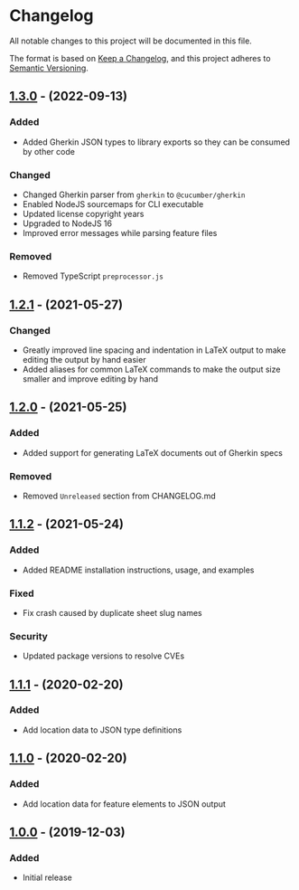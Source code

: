 # Changelog

All notable changes to this project will be documented in this file.

The format is based on [Keep a Changelog](https://keepachangelog.com/en/1.0.0/),
and this project adheres to [Semantic Versioning](https://semver.org/spec/v2.0.0.html).

## [1.3.0] - (2022-09-13)

### Added

- Added Gherkin JSON types to library exports so they can be consumed by other code

### Changed

- Changed Gherkin parser from `gherkin` to `@cucumber/gherkin`
- Enabled NodeJS sourcemaps for CLI executable
- Updated license copyright years
- Upgraded to NodeJS 16
- Improved error messages while parsing feature files

### Removed

- Removed TypeScript `preprocessor.js`

## [1.2.1] - (2021-05-27)

### Changed

- Greatly improved line spacing and indentation in LaTeX output to make editing the
  output by hand easier
- Added aliases for common LaTeX commands to make the output size smaller and improve
  editing by hand

## [1.2.0] - (2021-05-25)

### Added

- Added support for generating LaTeX documents out of Gherkin specs

### Removed

- Removed `Unreleased` section from CHANGELOG.md

## [1.1.2] - (2021-05-24)

### Added

- Added README installation instructions, usage, and examples

### Fixed

- Fix crash caused by duplicate sheet slug names

### Security

- Updated package versions to resolve CVEs

## [1.1.1] - (2020-02-20)

### Added

- Add location data to JSON type definitions

## [1.1.0] - (2020-02-20)

### Added

- Add location data for feature elements to JSON output

## [1.0.0] - (2019-12-03)

### Added

- Initial release

[1.3.0]: https://github.com/saasquatch/picklesdoc/compare/v1.2.1...v1.3.0
[1.2.1]: https://github.com/saasquatch/picklesdoc/compare/v1.2.0...v1.2.1
[1.2.0]: https://github.com/saasquatch/picklesdoc/compare/v1.1.2...v1.2.0
[1.1.2]: https://github.com/saasquatch/picklesdoc/compare/v1.1.1...v1.1.2
[1.1.1]: https://github.com/saasquatch/picklesdoc/compare/v1.1.0...v1.1.1
[1.1.0]: https://github.com/saasquatch/picklesdoc/compare/v1.0.0...v1.1.0
[1.0.0]: https://github.com/saasquatch/picklesdoc/releases/tag/v1.0.0
